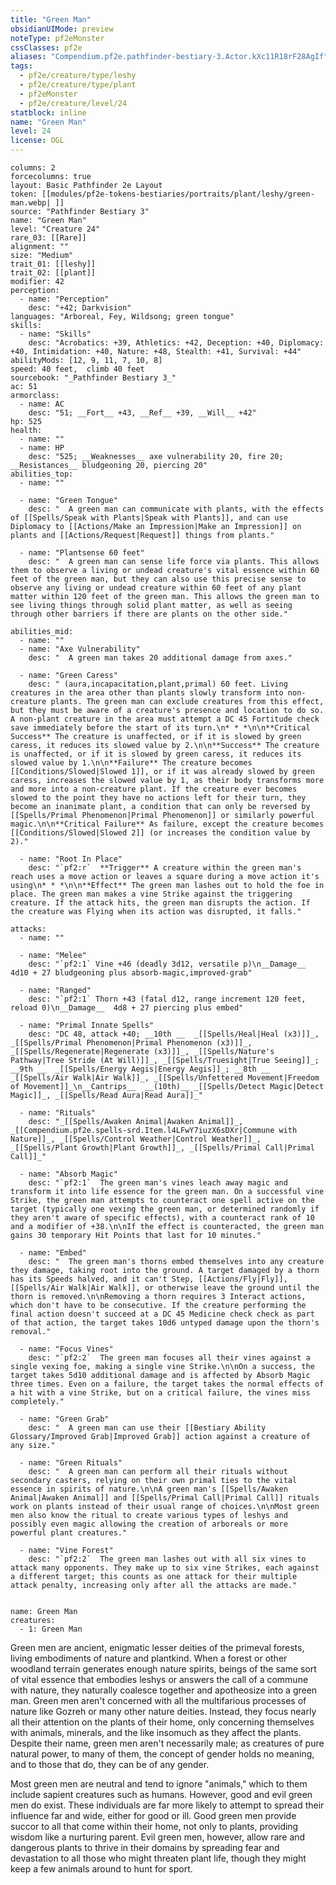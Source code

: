 ```yaml
---
title: "Green Man"
obsidianUIMode: preview
noteType: pf2eMonster
cssClasses: pf2e
aliases: "Compendium.pf2e.pathfinder-bestiary-3.Actor.kXc11R18rF28AgIf" 
tags:
  - pf2e/creature/type/leshy
  - pf2e/creature/type/plant
  - pf2eMonster
  - pf2e/creature/level/24
statblock: inline
name: "Green Man"
level: 24
license: OGL
---
```


```statblock
columns: 2
forcecolumns: true
layout: Basic Pathfinder 2e Layout
token: [[modules/pf2e-tokens-bestiaries/portraits/plant/leshy/green-man.webp| ]]
source: "Pathfinder Bestiary 3"
name: "Green Man"
level: "Creature 24"
rare_03: [[Rare]]
alignment: ""
size: "Medium"
trait_01: [[leshy]]
trait_02: [[plant]]
modifier: 42
perception:
  - name: "Perception"
    desc: "+42; Darkvision"
languages: "Arboreal, Fey, Wildsong; green tongue"
skills:
  - name: "Skills"
    desc: "Acrobatics: +39, Athletics: +42, Deception: +40, Diplomacy: +40, Intimidation: +40, Nature: +48, Stealth: +41, Survival: +44"
abilityMods: [12, 9, 11, 7, 10, 8]
speed: 40 feet,  climb 40 feet
sourcebook: "_Pathfinder Bestiary 3_"
ac: 51
armorclass:
  - name: AC
    desc: "51; __Fort__ +43, __Ref__ +39, __Will__ +42"
hp: 525
health:
  - name: ""
  - name: HP
    desc: "525; __Weaknesses__ axe vulnerability 20, fire 20; __Resistances__ bludgeoning 20, piercing 20"
abilities_top:
  - name: ""

  - name: "Green Tongue"
    desc: "  A green man can communicate with plants, with the effects of [[Spells/Speak with Plants|Speak with Plants]], and can use Diplomacy to [[Actions/Make an Impression|Make an Impression]] on plants and [[Actions/Request|Request]] things from plants."

  - name: "Plantsense 60 feet"
    desc: "  A green man can sense life force via plants. This allows them to observe a living or undead creature's vital essence within 60 feet of the green man, but they can also use this precise sense to observe any living or undead creature within 60 feet of any plant matter within 120 feet of the green man. This allows the green man to see living things through solid plant matter, as well as seeing through other barriers if there are plants on the other side."

abilities_mid:
  - name: ""
  - name: "Axe Vulnerability"
    desc: "  A green man takes 20 additional damage from axes."

  - name: "Green Caress"
    desc: " (aura,incapacitation,plant,primal) 60 feet. Living creatures in the area other than plants slowly transform into non-creature plants. The green man can exclude creatures from this effect, but they must be aware of a creature's presence and location to do so. A non-plant creature in the area must attempt a DC 45 Fortitude check save immediately before the start of its turn.\n* * *\n\n**Critical Success** The creature is unaffected, or if it is slowed by green caress, it reduces its slowed value by 2.\n\n**Success** The creature is unaffected, or if it is slowed by green caress, it reduces its slowed value by 1.\n\n**Failure** The creature becomes [[Conditions/Slowed|Slowed 1]], or if it was already slowed by green caress, increases the slowed value by 1, as their body transforms more and more into a non-creature plant. If the creature ever becomes slowed to the point they have no actions left for their turn, they become an inanimate plant, a condition that can only be reversed by [[Spells/Primal Phenomenon|Primal Phenomenon]] or similarly powerful magic.\n\n**Critical Failure** As failure, except the creature becomes [[Conditions/Slowed|Slowed 2]] (or increases the condition value by 2)."

  - name: "Root In Place"
    desc: "`pf2:r`  **Trigger** A creature within the green man's reach uses a move action or leaves a square during a move action it's using\n* * *\n\n**Effect** The green man lashes out to hold the foe in place. The green man makes a vine Strike against the triggering creature. If the attack hits, the green man disrupts the action. If the creature was Flying when its action was disrupted, it falls."

attacks:
  - name: ""

  - name: "Melee"
    desc: "`pf2:1` Vine +46 (deadly 3d12, versatile p)\n__Damage__  4d10 + 27 bludgeoning plus absorb-magic,improved-grab"

  - name: "Ranged"
    desc: "`pf2:1` Thorn +43 (fatal d12, range increment 120 feet, reload 0)\n__Damage__  4d8 + 27 piercing plus embed"

  - name: "Primal Innate Spells"
    desc: "DC 48, attack +40; __10th __  _[[Spells/Heal|Heal (x3)]]_, _[[Spells/Primal Phenomenon|Primal Phenomenon (x3)]]_, _[[Spells/Regenerate|Regenerate (x3)]]_, _[[Spells/Nature's Pathway|Tree Stride (At Will)]]_, _[[Spells/Truesight|True Seeing]]_; __9th __  _[[Spells/Energy Aegis|Energy Aegis]]_; __8th __  _[[Spells/Air Walk|Air Walk]]_, _[[Spells/Unfettered Movement|Freedom of Movement]]_\n__Cantrips__  __(10th)__ _[[Spells/Detect Magic|Detect Magic]]_, _[[Spells/Read Aura|Read Aura]]_"

  - name: "Rituals"
    desc: "_[[Spells/Awaken Animal|Awaken Animal]]_, _[[Compendium.pf2e.spells-srd.Item.l4LFwY7iuzX6sDXr|Commune with Nature]]_, _[[Spells/Control Weather|Control Weather]]_, _[[Spells/Plant Growth|Plant Growth]]_, _[[Spells/Primal Call|Primal Call]]_"

  - name: "Absorb Magic"
    desc: "`pf2:1`  The green man's vines leach away magic and transform it into life essence for the green man. On a successful vine Strike, the green man attempts to counteract one spell active on the target (typically one vexing the green man, or determined randomly if they aren't aware of specific effects), with a counteract rank of 10 and a modifier of +38.\n\nIf the effect is counteracted, the green man gains 30 temporary Hit Points that last for 10 minutes."

  - name: "Embed"
    desc: "  The green man's thorns embed themselves into any creature they damage, taking root into the ground. A target damaged by a thorn has its Speeds halved, and it can't Step, [[Actions/Fly|Fly]], [[Spells/Air Walk|Air Walk]], or otherwise leave the ground until the thorn is removed.\n\nRemoving a thorn requires 3 Interact actions, which don't have to be consecutive. If the creature performing the final action doesn't succeed at a DC 45 Medicine check check as part of that action, the target takes 10d6 untyped damage upon the thorn's removal."

  - name: "Focus Vines"
    desc: "`pf2:2`  The green man focuses all their vines against a single vexing foe, making a single vine Strike.\n\nOn a success, the target takes 5d10 additional damage and is affected by Absorb Magic three times. Even on a failure, the target takes the normal effects of a hit with a vine Strike, but on a critical failure, the vines miss completely."

  - name: "Green Grab"
    desc: "  A green man can use their [[Bestiary Ability Glossary/Improved Grab|Improved Grab]] action against a creature of any size."

  - name: "Green Rituals"
    desc: "  A green man can perform all their rituals without secondary casters, relying on their own primal ties to the vital essence in spirits of nature.\n\nA green man's [[Spells/Awaken Animal|Awaken Animal]] and [[Spells/Primal Call|Primal Call]] rituals work on plants instead of their usual range of choices.\n\nMost green men also know the ritual to create various types of leshys and possibly even magic allowing the creation of arboreals or more powerful plant creatures."

  - name: "Vine Forest"
    desc: "`pf2:2`  The green man lashes out with all six vines to attack many opponents. They make up to six vine Strikes, each against a different target; this counts as one attack for their multiple attack penalty, increasing only after all the attacks are made."
 
```

```encounter-table
name: Green Man
creatures:
  - 1: Green Man
```



Green men are ancient, enigmatic lesser deities of the primeval forests, living embodiments of nature and plantkind. When a forest or other woodland terrain generates enough nature spirits, beings of the same sort of vital essence that embodies leshys or answers the call of a commune with nature, they naturally coalesce together and apotheosize into a green man. Green men aren't concerned with all the multifarious processes of nature like Gozreh or many other nature deities. Instead, they focus nearly all their attention on the plants of their home, only concerning themselves with animals, minerals, and the like insomuch as they affect the plants. Despite their name, green men aren't necessarily male; as creatures of pure natural power, to many of them, the concept of gender holds no meaning, and to those that do, they can be of any gender.

Most green men are neutral and tend to ignore "animals," which to them include sapient creatures such as humans. However, good and evil green men do exist. These individuals are far more likely to attempt to spread their influence far and wide, either for good or ill. Good green men provide succor to all that come within their home, not only to plants, providing wisdom like a nurturing parent. Evil green men, however, allow rare and dangerous plants to thrive in their domains by spreading fear and devastation to all those who might threaten plant life, though they might keep a few animals around to hunt for sport.
